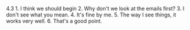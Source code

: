 4.3
    1. I think we should begin
    2. Why don't we look at the emails first?
    3. I don't see what you mean.
    4. It's fine by me.
    5. The way I see things, it works very well.
    6. That's a good point.